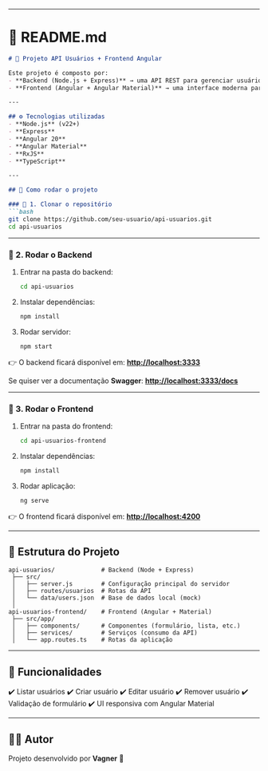 
---

# 📖 README.md

````markdown
# 📌 Projeto API Usuários + Frontend Angular

Este projeto é composto por:
- **Backend (Node.js + Express)** → uma API REST para gerenciar usuários.
- **Frontend (Angular + Angular Material)** → uma interface moderna para consumir a API.

---

## ⚙️ Tecnologias utilizadas
- **Node.js** (v22+)
- **Express**
- **Angular 20**
- **Angular Material**
- **RxJS**
- **TypeScript**

---

## 🚀 Como rodar o projeto

### 🔹 1. Clonar o repositório
```bash
git clone https://github.com/seu-usuario/api-usuarios.git
cd api-usuarios
````

---

### 🔹 2. Rodar o Backend

1. Entrar na pasta do backend:

   ```bash
   cd api-usuarios
   ```
2. Instalar dependências:

   ```bash
   npm install
   ```
3. Rodar servidor:

   ```bash
   npm start
   ```

👉 O backend ficará disponível em:
**[http://localhost:3333](http://localhost:3333)**

Se quiser ver a documentação **Swagger**:
**[http://localhost:3333/docs](http://localhost:3333/docs)**

---

### 🔹 3. Rodar o Frontend

1. Entrar na pasta do frontend:

   ```bash
   cd api-usuarios-frontend
   ```
2. Instalar dependências:

   ```bash
   npm install
   ```
3. Rodar aplicação:

   ```bash
   ng serve
   ```

👉 O frontend ficará disponível em:
**[http://localhost:4200](http://localhost:4200)**

---

## 📂 Estrutura do Projeto

```
api-usuarios/             # Backend (Node + Express)
 ├── src/
 │   ├── server.js        # Configuração principal do servidor
 │   ├── routes/usuarios  # Rotas da API
 │   └── data/users.json  # Base de dados local (mock)
 │
api-usuarios-frontend/    # Frontend (Angular + Material)
 ├── src/app/
 │   ├── components/      # Componentes (formulário, lista, etc.)
 │   ├── services/        # Serviços (consumo da API)
 │   └── app.routes.ts    # Rotas da aplicação
```

---

## 📌 Funcionalidades

✔️ Listar usuários
✔️ Criar usuário
✔️ Editar usuário
✔️ Remover usuário
✔️ Validação de formulário
✔️ UI responsiva com Angular Material

---

## 👨‍💻 Autor

Projeto desenvolvido por **Vagner** 🚀
